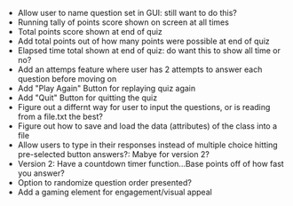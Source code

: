 - Allow user to name question set in GUI: still want to do this?
- Running tally of points score shown on screen at all times
- Total points score shown at end of quiz
- Add total points out of how many points were possible at end of quiz
- Elapsed time total shown at end of quiz: do want this to show all time or no?
- Add an attemps feature where user has 2 attempts to answer each question before moving on
- Add "Play Again" Button for replaying quiz again
- Add "Quit" Button for quitting the quiz
- Figure out a differnt way for user to input the questions, or is reading from a file.txt the best?
- Figure out how to save and load the data (attributes) of the class into a file
- Allow users to type in their responses instead of multiple choice hitting pre-selected button answers?: Mabye for version 2?
- Version 2: Have a countdown timer function...Base points off of how fast you answer?
- Option to randomize question order presented?
- Add a gaming element for engagement/visual appeal
